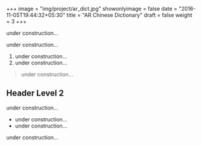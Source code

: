 +++
image = "img/project/ar_dict.jpg"
showonlyimage = false
date = "2016-11-05T19:44:32+05:30"
title = "AR Chinese Dictionary"
draft = false
weight = 3
+++

under construction...
<!--more-->

under construction...

1. under construction...
2. under construction...

> under construction...

## Header Level 2

under construction...

* under construction...
* under construction...

under construction...
